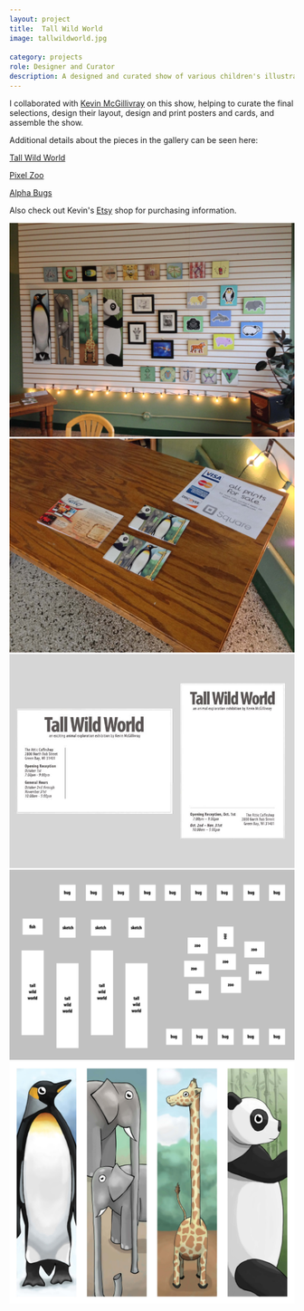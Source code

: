 ```yaml
---
layout: project
title:  Tall Wild World
image: tallwildworld.jpg

category: projects
role: Designer and Curator
description: A designed and curated show of various children's illustrations, with art by Kevin McGillivray.
---
```

I collaborated with [Kevin McGillivray](http://kevinmcgillivray.net/ "Kevin McGillivray") on this show, helping to curate the final selections, design their layout, design and print posters and cards, and assemble the show.

Additional details about the pieces in the gallery can be seen here:

[Tall Wild World](http://kevinmcgillivray.net/tall-wild-world/ "Tall Wild World")

[Pixel Zoo](http://kevinmcgillivray.net/pixel-zoo "Pixel Zoo")

[Alpha Bugs](http://kevinmcgillivray.net/alphabugs/ "Alpha Bugs")

Also check out Kevin's [Etsy](http://www.etsy.com "Etsy") shop for purchasing information.


![tallwildworld_image01](/img/tallwildworld_image01.jpg "Tall Wild World Image 01")
![tallwildworld_image02](/img/tallwildworld_image02.jpg "Tall Wild World Image 02")
![tallwildworld_image03](/img/tallwildworld_image03.jpg "Tall Wild World Image 03")
![tallwildworld_image04](/img/tallwildworld_image04.png "Tall Wild World Image 04")
![tallwildworld_image05](/img/tallwildworld_image05.jpg "Tall Wild World Image 05")